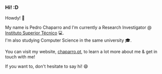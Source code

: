 ### Hi! :D

Howdy! :wave:   

My name is Pedro Chaparro and I'm currently a Research Investigator @ [Instituto Superior Técnico](https://tecnico.ulisboa.pt/en/) :computer:.  
I'm also studying Computer Science in the same university :mortar_board:.

You can visit my website, [chaparro.pt](https://chaparro.pt), to learn a lot more about me & get in touch with me!

If you want to, don't hesitate to say hi! :smile:
